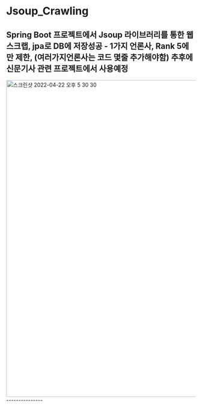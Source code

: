 # Jsoup_Crawling
Spring Boot 프로젝트에서 Jsoup 라이브러리를 통한 웹스크랩, jpa로 DB에 저장성공 - 1가지 언론사, Rank 5에만 제한, (여러가지언론사는 코드 몇줄 추가해야함) 
추후에 신문기사 관련 프로젝트에서 사용예정 
---------------
<img width="843" alt="스크린샷 2022-04-22 오후 5 30 30" src="https://user-images.githubusercontent.com/66197538/164651503-5d166dcd-05c4-4000-8875-04817ecd7d06.png">
---------------
